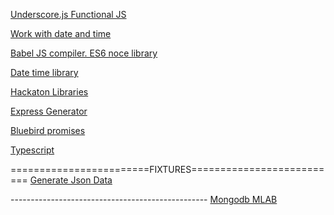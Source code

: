 [Underscore.js Functional JS](http://underscorejs.org/)

[Work with date and time](https://momentjs.com/)

[Babel JS compiler. ES6 noce library](http://babeljs.io/)

[Date time library](https://www.npmjs.com/package/moment)

[Hackaton Libraries](https://github.com/sahat/hackathon-starter/tree/es5#recommended-nodejs-libraries)

[Express Generator](http://expressjs.com/en/starter/generator.html)

[Bluebird promises](https://www.npmjs.com/package/bluebird)

[Typescript](http://www.typescriptlang.org/)

========================FIXTURES==========================
[Generate Json Data](https://www.npmjs.com/package/bluebird)

--------------------<DATABASE>-----------------------------
[Mongodb MLAB](https://mlab.com/)